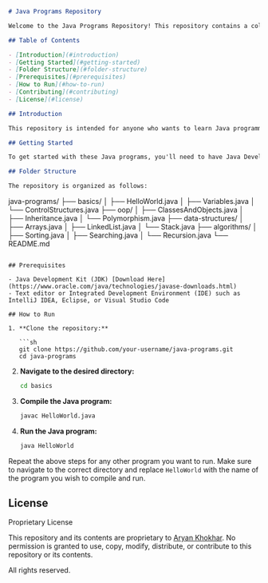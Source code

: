 ```markdown
# Java Programs Repository

Welcome to the Java Programs Repository! This repository contains a collection of Java programs designed to help you learn and practice Java programming. Each program is organized by topic and includes explanations and comments to guide you through the code.

## Table of Contents

- [Introduction](#introduction)
- [Getting Started](#getting-started)
- [Folder Structure](#folder-structure)
- [Prerequisites](#prerequisites)
- [How to Run](#how-to-run)
- [Contributing](#contributing)
- [License](#license)

## Introduction

This repository is intended for anyone who wants to learn Java programming, from beginners to intermediate learners. The programs cover various topics such as basic syntax, control structures, object-oriented programming, data structures, algorithms, and more.

## Getting Started

To get started with these Java programs, you'll need to have Java Development Kit (JDK) installed on your machine. Follow the instructions below to set up your environment and run the programs.

## Folder Structure

The repository is organized as follows:

```
java-programs/
├── basics/
│   ├── HelloWorld.java
│   ├── Variables.java
│   └── ControlStructures.java
├── oop/
│   ├── ClassesAndObjects.java
│   ├── Inheritance.java
│   └── Polymorphism.java
├── data-structures/
│   ├── Arrays.java
│   ├── LinkedList.java
│   └── Stack.java
├── algorithms/
│   ├── Sorting.java
│   ├── Searching.java
│   └── Recursion.java
└── README.md
```

## Prerequisites

- Java Development Kit (JDK) [Download Here](https://www.oracle.com/java/technologies/javase-downloads.html)
- Text editor or Integrated Development Environment (IDE) such as IntelliJ IDEA, Eclipse, or Visual Studio Code

## How to Run

1. **Clone the repository:**

   ```sh
   git clone https://github.com/your-username/java-programs.git
   cd java-programs
   ```

2. **Navigate to the desired directory:**

   ```sh
   cd basics
   ```

3. **Compile the Java program:**

   ```sh
   javac HelloWorld.java
   ```

4. **Run the Java program:**

   ```sh
   java HelloWorld
   ```

Repeat the above steps for any other program you want to run. Make sure to navigate to the correct directory and replace `HelloWorld` with the name of the program you wish to compile and run.

## License

Proprietary License

This repository and its contents are proprietary to [Aryan Khokhar](https://github.com/AryanKhokhar1). No permission is granted to use, copy, modify, distribute, or contribute to this repository or its contents.

All rights reserved.

